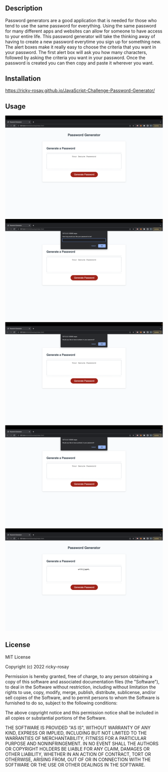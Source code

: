 # <Javascript password generator>

## Description

Password generators are a good application that is needed for those who tend to use the same password for everything. Using the same password for many different apps and websites can allow for someone to have access to your entire life. This password generator will take the thinking away of having to create a new password everytime you sign up for something new. The alert boxes make it really easy to choose the criteria that you want in your password. The first alert box will ask you how many characters, followed by asking the criteria you want in your password. Once the password is created you can then copy and paste it wherever you want.

## Installation

https://ricky-rosay.github.io/JavaScript-Challenge-Password-Generator/

## Usage

![image of the password generator main screen](./images/1stScreenshot.png)
![image of the first acceptance criteria which is length](./images/2ndScreenshot.png)
![image asking if you want numbers in your password](./images/3rdScreenshot.png)
![image asking if you want symbols in your password](./images/4thScreenshot.png)
![image showing the generated password](./images/5thScreenshot.png)

## License

MIT License

Copyright (c) 2022 ricky-rosay

Permission is hereby granted, free of charge, to any person obtaining a copy of this software and associated documentation files (the "Software"), to deal in the Software without restriction, including without limitation the rights to use, copy, modify, merge, publish, distribute, sublicense, and/or sell copies of the Software, and to permit persons to whom the Software is furnished to do so, subject to the following conditions:

The above copyright notice and this permission notice shall be included in all copies or substantial portions of the Software.

THE SOFTWARE IS PROVIDED "AS IS", WITHOUT WARRANTY OF ANY KIND, EXPRESS OR IMPLIED, INCLUDING BUT NOT LIMITED TO THE WARRANTIES OF MERCHANTABILITY, FITNESS FOR A PARTICULAR PURPOSE AND NONINFRINGEMENT. IN NO EVENT SHALL THE AUTHORS OR COPYRIGHT HOLDERS BE LIABLE FOR ANY CLAIM, DAMAGES OR OTHER LIABILITY, WHETHER IN AN ACTION OF CONTRACT, TORT OR OTHERWISE, ARISING FROM, OUT OF OR IN CONNECTION WITH THE SOFTWARE OR THE USE OR OTHER DEALINGS IN THE SOFTWARE.
